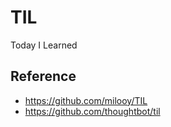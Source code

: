 # TIL

Today I Learned

## Reference

- https://github.com/milooy/TIL
- https://github.com/thoughtbot/til